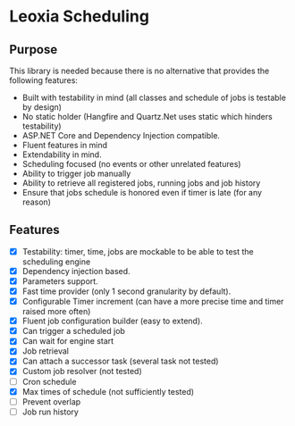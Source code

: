 # Leoxia Scheduling

## Purpose

This library is needed because there is no alternative that provides the following features:

- Built with testability in mind (all classes and schedule of jobs is testable by design)
- No static holder (Hangfire and Quartz.Net uses static which hinders testability)
- ASP.NET Core and Dependency Injection compatible.
- Fluent features in mind
- Extendability in mind.
- Scheduling focused (no events or other unrelated features)
- Ability to trigger job manually
- Ability to retrieve all registered jobs, running jobs and job history
- Ensure that jobs schedule is honored even if timer is late (for any reason)

## Features

- [x] Testability: timer, time, jobs are mockable to be able to test the scheduling engine
- [x] Dependency injection based.
- [x] Parameters support.
- [x] Fast time provider (only 1 second granularity by default). 
- [x] Configurable Timer increment (can have a more precise time and timer raised more often)
- [x] Fluent job configuration builder (easy to extend).
- [x] Can trigger a scheduled job
- [x] Can wait for engine start
- [x] Job retrieval
- [x] Can attach a successor task (several task not tested)
- [x] Custom job resolver (not tested)
- [ ] Cron schedule
- [x] Max times of schedule (not sufficiently tested)
- [ ] Prevent overlap
- [ ] Job run history
